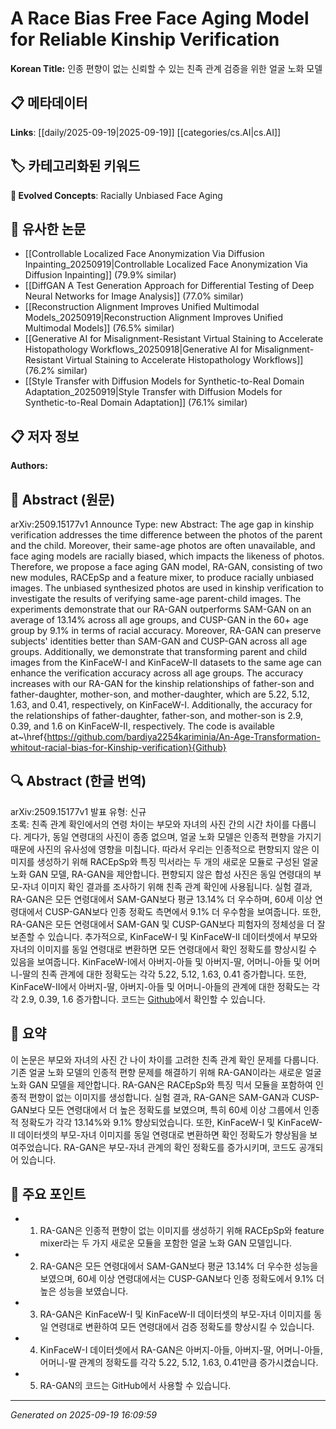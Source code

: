 
# A Race Bias Free Face Aging Model for Reliable Kinship Verification

**Korean Title:** 인종 편향이 없는 신뢰할 수 있는 친족 관계 검증을 위한 얼굴 노화 모델

## 📋 메타데이터

**Links**: [[daily/2025-09-19|2025-09-19]] [[categories/cs.AI|cs.AI]]

## 🏷️ 카테고리화된 키워드
**🚀 Evolved Concepts**: Racially Unbiased Face Aging

## 🔗 유사한 논문
- [[Controllable Localized Face Anonymization Via Diffusion Inpainting_20250919|Controllable Localized Face Anonymization Via Diffusion Inpainting]] (79.9% similar)
- [[DiffGAN A Test Generation Approach for Differential Testing of Deep Neural Networks for Image Analysis]] (77.0% similar)
- [[Reconstruction Alignment Improves Unified Multimodal Models_20250919|Reconstruction Alignment Improves Unified Multimodal Models]] (76.5% similar)
- [[Generative AI for Misalignment-Resistant Virtual Staining to Accelerate Histopathology Workflows_20250918|Generative AI for Misalignment-Resistant Virtual Staining to Accelerate Histopathology Workflows]] (76.2% similar)
- [[Style Transfer with Diffusion Models for Synthetic-to-Real Domain Adaptation_20250919|Style Transfer with Diffusion Models for Synthetic-to-Real Domain Adaptation]] (76.1% similar)

## 📋 저자 정보

**Authors:** 

## 📄 Abstract (원문)

arXiv:2509.15177v1 Announce Type: new 
Abstract: The age gap in kinship verification addresses the time difference between the photos of the parent and the child. Moreover, their same-age photos are often unavailable, and face aging models are racially biased, which impacts the likeness of photos. Therefore, we propose a face aging GAN model, RA-GAN, consisting of two new modules, RACEpSp and a feature mixer, to produce racially unbiased images. The unbiased synthesized photos are used in kinship verification to investigate the results of verifying same-age parent-child images. The experiments demonstrate that our RA-GAN outperforms SAM-GAN on an average of 13.14\% across all age groups, and CUSP-GAN in the 60+ age group by 9.1\% in terms of racial accuracy. Moreover, RA-GAN can preserve subjects' identities better than SAM-GAN and CUSP-GAN across all age groups. Additionally, we demonstrate that transforming parent and child images from the KinFaceW-I and KinFaceW-II datasets to the same age can enhance the verification accuracy across all age groups. The accuracy increases with our RA-GAN for the kinship relationships of father-son and father-daughter, mother-son, and mother-daughter, which are 5.22, 5.12, 1.63, and 0.41, respectively, on KinFaceW-I. Additionally, the accuracy for the relationships of father-daughter, father-son, and mother-son is 2.9, 0.39, and 1.6 on KinFaceW-II, respectively. The code is available at~\href{https://github.com/bardiya2254kariminia/An-Age-Transformation-whitout-racial-bias-for-Kinship-verification}{Github}

## 🔍 Abstract (한글 번역)

arXiv:2509.15177v1 발표 유형: 신규  
초록: 친족 관계 확인에서의 연령 차이는 부모와 자녀의 사진 간의 시간 차이를 다룹니다. 게다가, 동일 연령대의 사진이 종종 없으며, 얼굴 노화 모델은 인종적 편향을 가지기 때문에 사진의 유사성에 영향을 미칩니다. 따라서 우리는 인종적으로 편향되지 않은 이미지를 생성하기 위해 RACEpSp와 특징 믹서라는 두 개의 새로운 모듈로 구성된 얼굴 노화 GAN 모델, RA-GAN을 제안합니다. 편향되지 않은 합성 사진은 동일 연령대의 부모-자녀 이미지 확인 결과를 조사하기 위해 친족 관계 확인에 사용됩니다. 실험 결과, RA-GAN은 모든 연령대에서 SAM-GAN보다 평균 13.14\% 더 우수하며, 60세 이상 연령대에서 CUSP-GAN보다 인종 정확도 측면에서 9.1\% 더 우수함을 보여줍니다. 또한, RA-GAN은 모든 연령대에서 SAM-GAN 및 CUSP-GAN보다 피험자의 정체성을 더 잘 보존할 수 있습니다. 추가적으로, KinFaceW-I 및 KinFaceW-II 데이터셋에서 부모와 자녀의 이미지를 동일 연령대로 변환하면 모든 연령대에서 확인 정확도를 향상시킬 수 있음을 보여줍니다. KinFaceW-I에서 아버지-아들 및 아버지-딸, 어머니-아들 및 어머니-딸의 친족 관계에 대한 정확도는 각각 5.22, 5.12, 1.63, 0.41 증가합니다. 또한, KinFaceW-II에서 아버지-딸, 아버지-아들 및 어머니-아들의 관계에 대한 정확도는 각각 2.9, 0.39, 1.6 증가합니다. 코드는 [Github](https://github.com/bardiya2254kariminia/An-Age-Transformation-whitout-racial-bias-for-Kinship-verification)에서 확인할 수 있습니다.

## 📝 요약

이 논문은 부모와 자녀의 사진 간 나이 차이를 고려한 친족 관계 확인 문제를 다룹니다. 기존 얼굴 노화 모델의 인종적 편향 문제를 해결하기 위해 RA-GAN이라는 새로운 얼굴 노화 GAN 모델을 제안합니다. RA-GAN은 RACEpSp와 특징 믹서 모듈을 포함하여 인종적 편향이 없는 이미지를 생성합니다. 실험 결과, RA-GAN은 SAM-GAN과 CUSP-GAN보다 모든 연령대에서 더 높은 정확도를 보였으며, 특히 60세 이상 그룹에서 인종적 정확도가 각각 13.14%와 9.1% 향상되었습니다. 또한, KinFaceW-I 및 KinFaceW-II 데이터셋의 부모-자녀 이미지를 동일 연령대로 변환하면 확인 정확도가 향상됨을 보여주었습니다. RA-GAN은 부모-자녀 관계의 확인 정확도를 증가시키며, 코드도 공개되어 있습니다.

## 🎯 주요 포인트

- 1. RA-GAN은 인종적 편향이 없는 이미지를 생성하기 위해 RACEpSp와 feature mixer라는 두 가지 새로운 모듈을 포함한 얼굴 노화 GAN 모델입니다.

- 2. RA-GAN은 모든 연령대에서 SAM-GAN보다 평균 13.14% 더 우수한 성능을 보였으며, 60세 이상 연령대에서는 CUSP-GAN보다 인종 정확도에서 9.1% 더 높은 성능을 보였습니다.

- 3. RA-GAN은 KinFaceW-I 및 KinFaceW-II 데이터셋의 부모-자녀 이미지를 동일 연령대로 변환하여 모든 연령대에서 검증 정확도를 향상시킬 수 있습니다.

- 4. KinFaceW-I 데이터셋에서 RA-GAN은 아버지-아들, 아버지-딸, 어머니-아들, 어머니-딸 관계의 정확도를 각각 5.22, 5.12, 1.63, 0.41만큼 증가시켰습니다.

- 5. RA-GAN의 코드는 GitHub에서 사용할 수 있습니다.

---

*Generated on 2025-09-19 16:09:59*